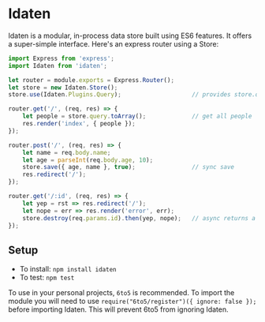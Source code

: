 Idaten
======

Idaten is a modular, in-process data store built using ES6 features. It offers
a super-simple interface. Here's an express router using a Store:

```js
import Express from 'express';
import Idaten from 'idaten';

let router = module.exports = Express.Router();
let store = new Idaten.Store();
store.use(Idaten.Plugins.Query);                    // provides store.query

router.get('/', (req, res) => {
    let people = store.query.toArray();             // get all people
    res.render('index', { people });
});

router.post('/', (req, res) => {
    let name = req.body.name;
    let age = parseInt(req.body.age, 10);
    store.save({ age, name }, true);                // sync save
    res.redirect('/');
});

router.get('/:id', (req, res) => {
    let yep = rst => res.redirect('/');
    let nope = err => res.render('error', err);
    store.destroy(req.params.id).then(yep, nope);   // async returns a Promise
});
```

Setup
-----

* To install: `npm install idaten`
* To test: `npm test`

To use in your personal projects, `6to5` is recommended. To import the module
you will need to use `require("6to5/register")({ ignore: false });` before
importing Idaten. This will prevent 6to5 from ignoring Idaten.
